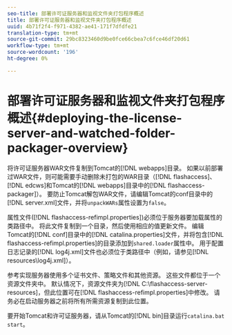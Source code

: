 ```yaml
---
seo-title: 部署许可证服务器和监视文件夹打包程序概述
title: 部署许可证服务器和监视文件夹打包程序概述
uuid: 4b71f2f4-f971-4382-ae41-171f7dfdfe21
translation-type: tm+mt
source-git-commit: 29bc8323460d9be0fce66cbea7c6fce46df20d61
workflow-type: tm+mt
source-wordcount: '196'
ht-degree: 0%

---
```



# 部署许可证服务器和监视文件夹打包程序概述{#deploying-the-license-server-and-watched-folder-packager-overview}

将许可证服务器WAR文件复制到Tomcat的[!DNL webapps]目录。 如果以前部署过WAR文件，则可能需要手动删除未打包的WAR目录（[!DNL flashaccess]、[!DNL edcws]和Tomcat的[!DNL webapps]目录中的[!DNL flashaccess-packager]）。 要防止Tomcat解包WAR文件，请编辑Tomcat的conf目录中的[!DNL server.xml]文件，并将`unpackWARs`属性设置为`false`。

属性文件([!DNL flashaccess-refimpl.properties])必须位于服务器要加载属性的类路径中。 将此文件复制到一个目录，然后使用相应的值更新文件。 编辑Tomcat的[!DNL conf]目录中的[!DNL catalina.properties]文件，并将包含[!DNL flashaccess-refimpl.properties]的目录添加到`shared.loader`属性中。 用于配置日志记录的[!DNL log4j.xml]文件也必须位于类路径中（例如，请参见[!DNL resources\log4j.xml]）。

参考实现服务器使用多个证书文件、策略文件和其他资源。 这些文件都位于一个资源文件夹中。 默认情况下，资源文件夹为[!DNL C:\flashaccess-server-resources]，但此位置可在[!DNL flashaccess-refimpl.properties]中修改。 请务必在启动服务器之前将所有所需资源复制到此位置。

要开始Tomcat和许可证服务器，请从Tomcat的[!DNL bin]目录运行`catalina.bat start`。
